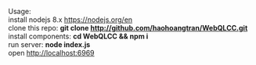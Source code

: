 Usage: </br>
   install nodejs 8.x https://nodejs.org/en </br>
  clone this repo: <b>git clone http://github.com/haohoangtran/WebQLCC.git</b> </br>
  install components: <b>cd WebQLCC && npm i</b> </br>
  run server: <b>node index.js</b> </br>
  open <a href="http://localhost:6969" target="_blank">http://localhost:6969</a>
  
